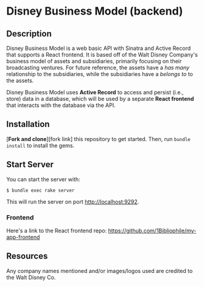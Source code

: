# Disney Business Model (backend)

## Description

Disney Business Model is a web basic API with Sinatra and Active Record that 
supports a React frontend. It is based off of the Walt Disney Company's 
business model of assets and subsidiaries, primarily focusing on their 
broadcasting ventures. For future reference, the assets have a _has many_
relationship to the subsidiaries, while the subsidiaries have a _belongs to_
to the assets.

Disney Business Model uses **Active Record** to access and persist (i.e., store)
data in a database, which will be used by a separate **React frontend** that 
interacts with the database via the API.


## Installation

[**Fork and clone**][fork link] this repository to get started. Then, run
`bundle install` to install the gems.

## Start Server

You can start the server with:

```console
$ bundle exec rake server
```

This will run the server on port
[http://localhost:9292](http://localhost:9292).

### Frontend

Here's a link to the React frontend repo:
https://github.com/1Bibliophile/my-app-frontend


## Resources

[Active Record]: https://edgeguides.rubyonrails.org/active_record_basics.html

Any company names mentioned and/or images/logos used are credited to the
Walt Disney Co.
